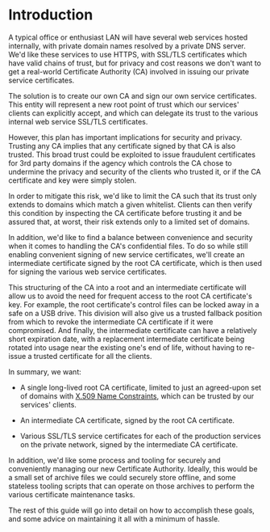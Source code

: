 # Introduction
A typical office or enthusiast LAN will have several web services hosted internally, with private domain names resolved by a private DNS server.  We'd like these services to use HTTPS, with SSL/TLS certificates which have valid chains of trust, but for privacy and cost reasons we don't want to get a real-world Certificate Authority (CA) involved in issuing our private service certificates.

The solution is to create our own CA and sign our own service certificates.  This entity will represent a new root point of trust which our services' clients can explicitly accept, and which can delegate its trust to the various internal web service SSL/TLS certificates.

However, this plan has important implications for security and privacy.  Trusting any CA implies that any certificate signed by that CA is also trusted.  This broad trust could be exploited to issue fraudulent certificates for 3rd party domains if the agency which controls the CA chose to undermine the privacy and security of the clients who trusted it, or if the CA certificate and key were simply stolen.

In order to mitigate this risk, we'd like to limit the CA such that its trust only extends to domains which match a given whitelist.  Clients can then verify this condition by inspecting the CA certificate before trusting it and be assured that, at worst, their risk extends only to a limited set of domains.

In addition, we'd like to find a balance between convenience and security when it comes to handling the CA's confidential files.  To do so while still enabling convenient signing of new service certificates, we'll create an intermediate certificate signed by the root CA certificate, which is then used for signing the various web service certificates.

This structuring of the CA into a root and an intermediate certificate will allow us to avoid the need for frequent access to the root CA certificate's key.  For example, the root certificate's control files can be locked away in a safe on a USB drive.  This division will also give us a trusted fallback position from which to revoke the intermediate CA certificate if it were compromised.  And finally, the intermediate certificate can have a relatively short expiration date, with a replacement intermediate certificate being rotated into usage near the existing one's end of life, without having to re-issue a trusted certificate for all the clients.

In summary, we want:

- A single long-lived root CA certificate, limited to just an agreed-upon set of domains with [X.509 Name Constraints](https://tools.ietf.org/html/rfc5280#section-4.2.1.10), which can be trusted by our services' clients.

- An intermediate CA certificate, signed by the root CA certificate.

- Various SSL/TLS service certificates for each of the production services on the private network, signed by the intermediate CA certificate.

In addition, we'd like some process and tooling for securely and conveniently managing our new Certificate Authority.  Ideally, this would be a small set of archive files we could securely store offline, and some stateless tooling scripts that can operate on those archives to perform the various certificate maintenance tasks.

The rest of this guide will go into detail on how to accomplish these goals, and some advice on maintaining it all with a minimum of hassle.
